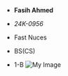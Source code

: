 - **Fasih Ahmed**
* *24K-0956*
+ Fast Nuces
- BS(CS)
+ 1-B
![My Image](/storage/emulated/0/Download/IMG_20240605_212245.jpg)
